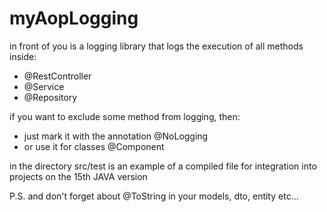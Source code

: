 # myAopLogging
in front of you is a logging library that logs the execution of all methods inside:
- @RestController
- @Service
- @Repository

if you want to exclude some method from logging, then:
- just mark it with the annotation @NoLogging
- or use it for classes @Component 

in the directory src/test is an example of a compiled file for integration into projects on the 15th JAVA version

P.S. and don't forget about @ToString in your models, dto, entity etc...
